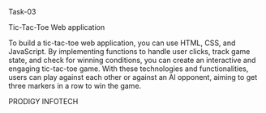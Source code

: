 Task-03

Tic-Tac-Toe Web
application

To build a tic-tac-toe web application,
you can use HTML, CSS, and JavaScript.
By implementing functions to handle user
clicks, track game state, and check for
winning conditions, you can create an
interactive and engaging tic-tac-toe
game. With these technologies and
functionalities, users can play against
each other or against an Al opponent,
aiming to get three markers in a row to
win the game.

PRODIGY INFOTECH
